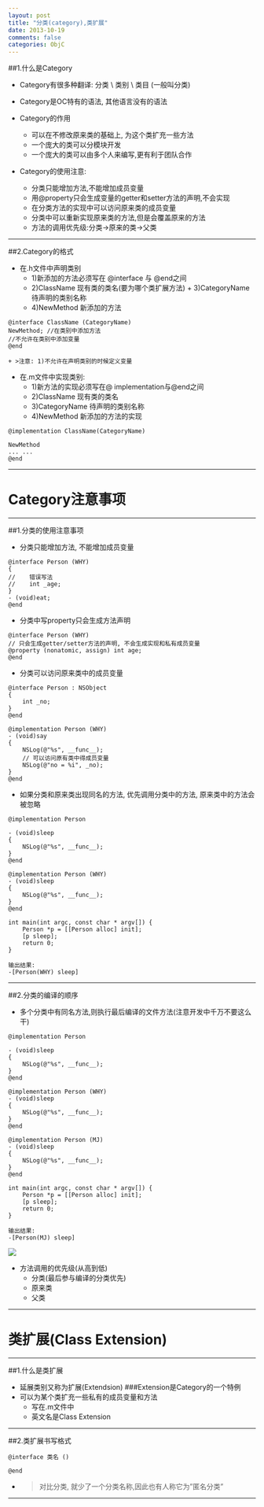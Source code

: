```yaml
---
layout: post
title: "分类(category),类扩展"
date: 2013-10-19
comments: false
categories: ObjC
---
```


##1.什么是Category
- Category有很多种翻译: 分类 \ 类别 \ 类目 (一般叫分类)

- Category是OC特有的语法, 其他语言没有的语法

- Category的作用
    + 可以在不修改原来类的基础上, 为这个类扩充一些方法
    + 一个庞大的类可以分模块开发
    + 一个庞大的类可以由多个人来编写,更有利于团队合作
- Category的使用注意:
    + 分类只能增加方法,不能增加成员变量
    + 用@property只会生成变量的getter和setter方法的声明,不会实现
    + 在分类方法的实现中可以访问原来类的成员变量
    + 分类中可以重新实现原来类的方法,但是会覆盖原来的方法
    + 方法的调用优先级:分类->原来的类->父类

---

##2.Category的格式
- 在.h文件中声明类别
    + 1)新添加的方法必须写在 @interface 与 @end之间
    + 2)ClassName 现有类的类名(要为哪个类扩展方法)            + 3)CategoryName 待声明的类别名称
    + 4)NewMethod 新添加的方法
```
@interface ClassName (CategoryName)
NewMethod; //在类别中添加方法
//不允许在类别中添加变量
@end
```
    + >注意: 1)不允许在声明类别的时候定义变量

- 在.m文件中实现类别:
    + 1)新方法的实现必须写在@ implementation与@end之间
    + 2)ClassName 现有类的类名
    + 3)CategoryName 待声明的类别名称
    + 4)NewMethod 新添加的方法的实现

```
@implementation ClassName(CategoryName)

NewMethod
... ...
@end
```

---
# Category注意事项

---

##1.分类的使用注意事项
- 分类只能增加方法, 不能增加成员变量

```
@interface Person (WHY)
{
//    错误写法
//    int _age;
}
- (void)eat;
@end
```

- 分类中写property只会生成方法声明

```
@interface Person (WHY)
// 只会生成getter/setter方法的声明, 不会生成实现和私有成员变量
@property (nonatomic, assign) int age;
@end
```

- 分类可以访问原来类中的成员变量

```
@interface Person : NSObject
{
    int _no;
}
@end

@implementation Person (WHY)
- (void)say
{
    NSLog(@"%s", __func__);
    // 可以访问原有类中得成员变量
    NSLog(@"no = %i", _no);
}
@end

```

- 如果分类和原来类出现同名的方法, 优先调用分类中的方法, 原来类中的方法会被忽略

```
@implementation Person

- (void)sleep
{
    NSLog(@"%s", __func__);
}
@end

@implementation Person (WHY)
- (void)sleep
{
    NSLog(@"%s", __func__);
}
@end

int main(int argc, const char * argv[]) {
    Person *p = [[Person alloc] init];
    [p sleep];
    return 0;
}

输出结果:
-[Person(WHY) sleep]

```
---

##2.分类的编译的顺序
- 多个分类中有同名方法,则执行最后编译的文件方法(注意开发中千万不要这么干)

```
@implementation Person

- (void)sleep
{
    NSLog(@"%s", __func__);
}
@end

@implementation Person (WHY)
- (void)sleep
{
    NSLog(@"%s", __func__);
}
@end

@implementation Person (MJ)
- (void)sleep
{
    NSLog(@"%s", __func__);
}
@end

int main(int argc, const char * argv[]) {
    Person *p = [[Person alloc] init];
    [p sleep];
    return 0;
}

输出结果:
-[Person(MJ) sleep]
```

![](http://7xj0kx.com1.z0.glb.clouddn.com/Snip20150625_10.png)


- 方法调用的优先级(从高到低)
    + 分类(最后参与编译的分类优先)
    + 原来类
    + 父类

---
# 类扩展(Class Extension)

---

##1.什么是类扩展
- 延展类别又称为扩展(Extendsion)
###Extension是Category的一个特例
- 可以为某个类扩充一些私有的成员变量和方法
    + 写在.m文件中
    + 英文名是Class Extension

---

##2.类扩展书写格式

```
@interface 类名 ()

@end

```

- > 对比分类, 就少了一个分类名称,因此也有人称它为”匿名分类”

---


